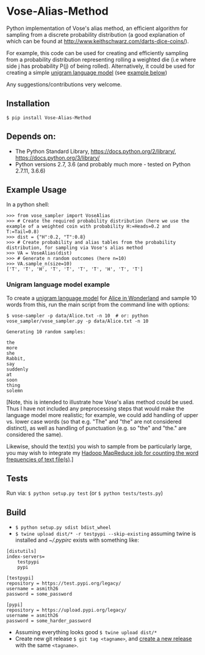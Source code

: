 # Vose-Alias-Method
Python implementation of Vose's alias method, an efficient algorithm for sampling from a discrete probability distribution (a good explanation of which can be found at http://www.keithschwarz.com/darts-dice-coins/).

For example, this code can be used for creating and efficiently sampling from a probability distribution representing rolling a weighted die (i.e where side j has probability P(j) of being rolled). Alternatively, it could be used for creating a simple [unigram language model](https://en.wikipedia.org/wiki/Language_model#Unigram_models) (see [example below](#unigram-usage))

Any suggestions/contributions very welcome.

## Installation
`$ pip install Vose-Alias-Method`


## Depends on:
- The Python Standard Library, https://docs.python.org/2/library/, https://docs.python.org/3/library/
- Python versions 2.7, 3.6 (and probably much more - tested on Python 2.7.11, 3.6.6)

## Example Usage
In a python shell:

```
>>> from vose_sampler import VoseAlias
>>> # Create the required probability distribution (here we use the example of a weighted coin with probability H:=Heads=0.2 and T:=Tail=0.8)
>>> dist = {"H":0.2, "T":0.8}
>>> # Create probability and alias tables from the probability distribution, for sampling via Vose's alias method
>>> VA = VoseAlias(dist)
>>> # Generate n random outcomes (here n=10)
>>> VA.sample_n(size=10)
['T', 'T', 'H', 'T', 'T', 'T', 'T', 'H', 'T', 'T']
```

### Unigram language model example
To create a [unigram language model](https://en.wikipedia.org/wiki/Language_model#Unigram_models) for [Alice in Wonderland](http://www.gutenberg.org/cache/epub/11/pg11.txt) and sample 10 words from this, run the main script from the command line with options:

```
$ vose-sampler -p data/Alice.txt -n 10  # or: python vose_sampler/vose_sampler.py -p data/Alice.txt -n 10

Generating 10 random samples:

the
more
she
Rabbit,
say
suddenly
at
soon
thing
solemn
```

[Note, this is intended to illustrate how Vose's alias method could be used. Thus I have not included any preprocessing steps that would make the language model more realistic; for example, we could add handling of upper vs. lower case words (so that e.g. "The" and "the" are not considered distinct), as well as handling of punctuation (e.g. so "the" and "the." are considered the same).

Likewise, should the text(s) you wish to sample from be particularly large, you may wish to integrate my [Hadoop MapReduce job for counting the word frequencies of text file(s)](https://github.com/asmith26/python-mapreduce-examples/tree/master/word_frequencies).]


## Tests
Run via: `$ python setup.py test` (or `$ python tests/tests.py`)

## Build
- `$ python setup.py sdist bdist_wheel`
- `$ twine upload dist/* -r testpypi --skip-existing` assuming twine is installed and *~/.pypirc* exists with something like:
```
[distutils]
index-servers=
    testpypi
    pypi
    
[testpypi]
repository = https://test.pypi.org/legacy/
username = asmith26
password = some_password

[pypi]
repository = https://upload.pypi.org/legacy/
username = asmith26
password = some_harder_password
```

- Assuming everything looks good `$ twine upload dist/*`
- Create new git release `$ git tag <tagname>`, and [create a new release](https://github.com/asmith26/Vose-Alias-Method/releases/new) with the same `<tagname>`.
